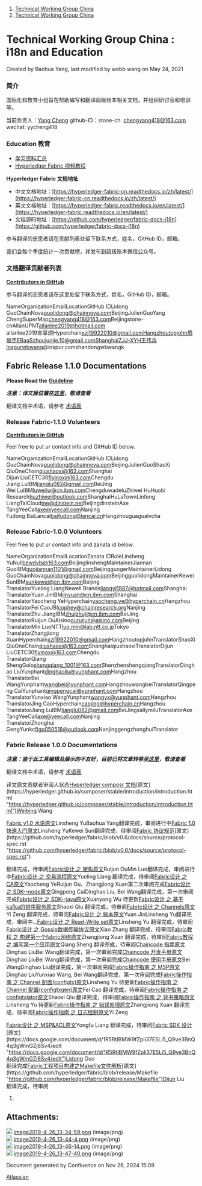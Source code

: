 1. [Technical Working Group China](index.html)
2. [Technical Working Group China](Technical-Working-Group-China_22151170.html)

# Technical Working Group China : i18n and Education

Created by Baohua Yang, last modified by webb wang on May 24, 2021

### 简介

国际化和教育小组旨在帮助编写和翻译超级账本相关文档，并组织研讨会和培训等。

当前负责人：[Yang Cheng](https://lf-hyperledger.atlassian.net/wiki/people/712020:4461a0ca-7fe6-4b0c-9a5e-2eb1d121e60a?ref=confluence) github-ID：stone-ch  [chengyang418@163.com](mailto:chengyang418@163.com)  wechat: yycheng418

### Education 教育

- [学习资料汇总](Learning-Material_22151866.html)
- [Hyperledger Fabric 视频教程](https://lf-hyperledger.atlassian.net/wiki/display/TWGC/Fabric+Video+Tutorial)

**Hyperledger Fabric 文档地址**

- 中文文档地址：[https://hyperledger-fabric-cn.readthedocs.io/zh/latest/](https://hyperledger-fabric-cn.readthedocs.io/zh/latest/)
- 英文文档地址：[https://hyperledger-fabric.readthedocs.io/en/latest/](https://hyperledger-fabric.readthedocs.io/en/latest/)
- 文档源码地址：[https://github.com/hyperledger/fabric-docs-i18n](https://github.com/hyperledger/fabric-docs-i18n)

参与翻译的志愿者请在贡献列表处留下联系方式，姓名，GitHub ID，邮箱。

我们会每个季度统计一次贡献榜，并发布到超级账本微信公众号。

### 文档翻译贡献者列表

[**Contributors in GitHub**](https://github.com/hyperledger-labs/fabric-docs-cn/graphs/contributors)

参与翻译的志愿者请在这里处留下联系方式，姓名，GitHub ID，邮箱。

NameOrganizationEmailLocationGitHub IDLidong GuoChainNova[guolidong@chainnova.com](mailto:guolidong@chainnova.com)BeijingJulienGuoYang ChengSuperMap[chengyang418@163.com](mailto:chengyang418@163.com)Beijingstone-chAllanUPNT[allanlee2019@hotmail.com](mailto:allanlee2019@hotmail.com)  
allanlee2019宣章炯Hyperchain[xzj19922010@gmail.com](mailto:xzj19922010@gmail.com)Hangzhoutopjohn周俊杰EBaaSzhoujunjie.10@gmail.comShanghaiZJJ-XYH王伟兵Inspurwbwang@inspur.comshandongwbwangk

## Fabric Release 1.1.0 Documentations

**Please Read the** [**Guideline**](https://lf-hyperledger.atlassian.net/wiki/display/TWGC/Guideline)

***注意：译文展位置在[这里](http://fabric-docs-i18n.readthedocs.io/zh/fabric-1.1.0_zh-cn/ "http://fabric-docs-i18n.readthedocs.io/zh/fabric-1.1.0_zh-cn/")，敬请查看***

翻译文档中术语，请参考 [术语表](http://fabric-docs-i18n.readthedocs.io/zh/fabric-1.1.0_zh-cn/glossary.html "http://fabric-docs-i18n.readthedocs.io/zh/fabric-1.1.0_zh-cn/glossary.html")

### Release Fabric-1.1.0 Volunteers

[**Contributors in GitHub**](https://github.com/HyperledgerCN/fabric-docs-i18n/graphs/contributors "https://github.com/HyperledgerCN/fabric-docs-i18n/graphs/contributors")

Feel free to put ur contact info and GitHub ID below.

NameOrganizationEmailLocationGitHub IDLidong GuoChainNova[guolidong@chainnova.com](mailto:guolidong@chainnova.com)BeijingJulienGuoShaoXi QiuOneChain[qiushaoxi@163.com](mailto:qiushaoxi@163.com)Shanghai  
Dijun LiuCETC30[flyinox@163.com](mailto:flyinox@163.com)Chengdu  
Jiang LuIBM[jianglu082@gmail.com](mailto:jianglu082@gmail.com)BeiJing  
Wei LuIBM[luweilw@cn.ibm.com](mailto:luweilw@cn.ibm.com)ChengduwadeluZhiwei HuHuobi Research[huzhiwei@outlook.com](mailto:huzhiwei@outlook.com)ShanghaiHuLaTownLinfeng LiangTaiCloud[me@dinstein.net](mailto:me@dinstein.net)BeijingdinsteinAxe TangYeeCall[axe@yeecall.com](mailto:axe@yeecall.com)Nanjing  
Fudong BaiLancai[baifudong@lancai.cn](mailto:baifudong@lancai.cn)Hangzhouguagualvcha

### Release Fabric-1.0.0 Volunteers

Feel free to put ur contact info and zanata id below.

NameOrganizationEmailLocationZanata IDRoleLinsheng YuNull[bzwdyls@163.com](mailto:bzwdyls@163.com)BeijinglinshengMaintainerJiannan GuoIBM[guojiannan1101@gmail.com](mailto:guojiannan1101@gmail.com)BeijingguogerMaintainerLidong GuoChainNova[guolidong@chainnova.com](mailto:guolidong@chainnova.com)BeijingguolidongMaintainerKewei SunIBM[sunkewei@cn.ibm.com](mailto:sunkewei@cn.ibm.com)Beijing  
TranslatorYueling LiangNewell Brands[liangyl1987@hotmail.com](mailto:liangyl1987@hotmail.com)Shanghai  
TranslatorYuan JinIBM[jinyuan@cn.ibm.com](mailto:jinyuan@cn.ibm.com)Shanghai  
TranslatorYaocheng YeHyperchain[yaocheng.ye@hyperchain.cn](mailto:yaocheng.ye@hyperchain.cn)Hangzhou  
TranslatorFei CaoJBI[cophey@chainresearch.org](mailto:cophey@chainresearch.org)Nanjing  
TranslatorZhu JiangIBM[zhujzhuj@cn.ibm.com](mailto:zhujzhuj@cn.ibm.com)BeiJing  
TranslatorRuijun OuAisino[ouruijun@aisino.com](mailto:ouruijun@aisino.com)Beijing  
TranslatorMin LuoNTT[luo.min@lab.ntt.co.jp](mailto:luo.min@lab.ntt.co.jp)Tokyo  
TranslatorZhangjiong XuanHyperchain[xzj19922010@gmail.com](mailto:xzj19922010@gmail.com)HangzhoutopjohnTranslatorShaoXi QiuOneChain[qiushaoxi@163.com](mailto:qiushaoxi@163.com)ShanghaiqiushaoxiTranslatorDijun LiuCETC30[flyinox@163.com](mailto:flyinox@163.com)Chengdu  
TranslatorQiang ShengGolo[shengqiang\_1001@163.com](mailto:shengqiang_1001@163.com)ShenzhenshengqiangTranslatorDinghao LiuYunphant[dinghaoliu@yunphant.com](mailto:dinghaoliu@yunphant.com)Hangzhou  
TranslatorBei WangYunphant[wangbei@yunphant.com](mailto:wangbei@yunphant.com)HangzhouwangbeiTranslatorQingpeng CaiYunphant[qingpengcai@yunphant.com](mailto:qingpengcai@yunphant.com)Hangzhou  
TranslatorYunxiao WangYunphant[wangyx@yunphant.com](mailto:wangyx@yunphant.com)Hangzhou  
TranslatorJing CaoHyperchain[caojing@hyperchain.cn](mailto:caojing@hyperchain.cn)Hangzhou  
TranslatorJiang LuIBM[jianglu082@gmail.com](mailto:jianglu082@gmail.com)BeiJingsallymiluTranslatorAxe TangYeeCall[axe@yeecall.com](mailto:axe@yeecall.com)Nanjing  
TranslatorZhonghui GengYunkc[figo050518@outlook.com](mailto:figo050518@outlook.com)NanjinggengzhonghuiTranslator

### Fabric Release 1.0.0 Documentations

***注意：鉴于此工具编辑及展示的不友好，目前已将文章转移至[这里](https://hyperledgercn.github.io/hyperledgerDocs "https://hyperledgercn.github.io/hyperledgerDocs")，敬请查看***

翻译文档中术语，请参考 [术语表](https://wiki-archive.hyperledger.org/groups/twgc/fabric-doc/glossary.md "groups:twgc:fabric-doc:glossary.md")

译文原文贡献者审阅人状态[Hyperledger composr 文档](https://wbwangk.github.io/ComposerDocs/ "https://wbwangk.github.io/ComposerDocs/")[原文](https://hyperledger.github.io/composer/stable/introduction/introduction.html "https://hyperledger.github.io/composer/stable/introduction/introduction.html")Weibing Wang

[Fabric v1.0 术语](https://wiki-archive.hyperledger.org/groups/twgc/fabric-doc/glossary.md "groups:twgc:fabric-doc:glossary.md")[原文](http://hyperledger-fabric.readthedocs.io/en/latest/glossary.html "http://hyperledger-fabric.readthedocs.io/en/latest/glossary.html")Linsheng YuBaohua Yang翻译完成，审阅进行中[Fabric 1.0 快速入门](https://wiki-archive.hyperledger.org/groups/twgc/fabric-doc/getting_started.md "groups:twgc:fabric-doc:getting_started.md")[原文](http://hyperledger-fabric.readthedocs.io/en/latest/getting_started.html "http://hyperledger-fabric.readthedocs.io/en/latest/getting_started.html")Linsheng YuKewei Sun翻译完成，待审阅[Fabric 协议规范](https://github.com/hyperledger/fabric/blob/v0.6/docs/source/protocol-spec_zh.rst "https://github.com/hyperledger/fabric/blob/v0.6/docs/source/protocol-spec_zh.rst")[原文](https://github.com/hyperledger/fabric/blob/v0.6/docs/source/protocol-spec.rst "https://github.com/hyperledger/fabric/blob/v0.6/docs/source/protocol-spec.rst")

翻译完成，待审阅[Fabric设计 之 架构](https://wiki-archive.hyperledger.org/groups/twgc/fabric-doc/arch-deep-dive_zh.md "groups:twgc:fabric-doc:arch-deep-dive_zh.md")[原文](http://hyperledger-fabric.readthedocs.io/en/latest/arch-deep-dive.html "http://hyperledger-fabric.readthedocs.io/en/latest/arch-deep-dive.html")Ruijun OuMin Luo翻译完成，审阅进行中[Fabric设计 之 交易流程](https://wiki-archive.hyperledger.org/groups/twgc/fabric-doc/txflow_zh.md "groups:twgc:fabric-doc:txflow_zh.md")[原文](http://hyperledger-fabric.readthedocs.io/en/latest/txflow.html "http://hyperledger-fabric.readthedocs.io/en/latest/txflow.html")Yueling Liang  
翻译完成，待审阅[Fabric设计 之 CA](https://wiki-archive.hyperledger.org/groups/twgc/fabric-doc/ca-setup_zh.md "groups:twgc:fabric-doc:ca-setup_zh.md")[原文](http://hyperledger-fabric-ca.readthedocs.io/en/latest/users-guide.html "http://hyperledger-fabric-ca.readthedocs.io/en/latest/users-guide.html")Yaocheng YeRuijun Ou、Zhangjiong Xuan第二次审阅完成[Fabric设计 之 SDK--node](https://wiki-archive.hyperledger.org/groups/twgc/fabric-doc/sdk_node_zh.md "groups:twgc:fabric-doc:sdk_node_zh.md")[原文](https://fabric-sdk-node.github.io/ "https://fabric-sdk-node.github.io")Qingpeng CaiDinghao Liu, Bei Wang翻译完成，第一次审阅完成[Fabric设计 之 SDK--java](https://wiki-archive.hyperledger.org/groups/twgc/fabric-doc/sdk_java_zh.md "groups:twgc:fabric-doc:sdk_java_zh.md")[原文](https://github.com/hyperledger/fabric-sdk-java "https://github.com/hyperledger/fabric-sdk-java")Xuanyong Wu  
待更新[Fabric设计 之 基于kafka的排序服务](https://wiki-archive.hyperledger.org/groups/twgc/fabric-doc/kafka_zh.md "groups:twgc:fabric-doc:kafka_zh.md")[原文](http://hyperledger-fabric.readthedocs.io/en/latest/kafka.html "http://hyperledger-fabric.readthedocs.io/en/latest/kafka.html")Shaoxi Qiu  
翻译完成，待审阅[Fabric设计 之 Channels](https://wiki-archive.hyperledger.org/groups/twgc/fabric-doc/channels_zh.md "groups:twgc:fabric-doc:channels_zh.md")[原文](http://hyperledger-fabric.readthedocs.io/en/latest/channels.html "http://hyperledger-fabric.readthedocs.io/en/latest/channels.html")Yi Zeng  
翻译完成，待审阅[Fabric设计 之 账本](https://wiki-archive.hyperledger.org/groups/twgc/fabric-doc/ledger_zh.md "groups:twgc:fabric-doc:ledger_zh.md")[原文](http://hyperledger-fabric.readthedocs.io/en/latest/ledger.html "http://hyperledger-fabric.readthedocs.io/en/latest/ledger.html")Yuan JinLinsheng Yu翻译完成，审阅中…[Fabric设计 之 Read-Write set](https://wiki-archive.hyperledger.org/groups/twgc/fabric-doc/read-write-set.md "groups:twgc:fabric-doc:read-write-set.md")[原文](http://hyperledger-fabric.readthedocs.io/en/latest/readwrite.html "http://hyperledger-fabric.readthedocs.io/en/latest/readwrite.html")Linsheng Yu  
翻译完成，待审阅[Fabric设计 之 Gossip数据传输协议](https://wiki-archive.hyperledger.org/groups/twgc/fabric-doc/gossip_zh.md "groups:twgc:fabric-doc:gossip_zh.md")[原文](http://hyperledger-fabric.readthedocs.io/en/latest/gossip.html "http://hyperledger-fabric.readthedocs.io/en/latest/gossip.html")Xiao Zhang  
翻译完成，待审阅[Fabric教程 之 构建第一个fabric网络](https://wiki-archive.hyperledger.org/groups/twgc/fabric-doc/build_network_zh.md "groups:twgc:fabric-doc:build_network_zh.md")[原文](http://hyperledger-fabric.readthedocs.io/en/latest/build_network.html "http://hyperledger-fabric.readthedocs.io/en/latest/build_network.html")Zhangjiong Xuan  
翻译完成，待审阅[Fabric教程 之 编写第一个应用](https://wiki-archive.hyperledger.org/groups/twgc/fabric-doc/write_first_app_zh.md "groups:twgc:fabric-doc:write_first_app_zh.md")[原文](http://hyperledger-fabric.readthedocs.io/en/latest/write_first_app.html "http://hyperledger-fabric.readthedocs.io/en/latest/write_first_app.html")Qiang Sheng  
翻译完成，待审阅[Chaincode 指南](https://wiki-archive.hyperledger.org/groups/twgc/fabric-doc/chaincode_zh.md "groups:twgc:fabric-doc:chaincode_zh.md")[原文](http://hyperledger-fabric.readthedocs.io/en/latest/chaincode.html "http://hyperledger-fabric.readthedocs.io/en/latest/chaincode.html")Dinghao LiuBei Wang翻译完成，第一次审阅完成[Chaincode 开发手册](https://wiki-archive.hyperledger.org/groups/twgc/fabric-doc/chaincode_developers_zh.md "groups:twgc:fabric-doc:chaincode_developers_zh.md")[原文](http://hyperledger-fabric.readthedocs.io/en/latest/chaincode4ade.html "http://hyperledger-fabric.readthedocs.io/en/latest/chaincode4ade.html")Dinghao LiuBei Wang翻译完成，第一次审阅完成[Chaincode 使用手册](https://wiki-archive.hyperledger.org/groups/twgc/fabric-doc/chaincode_operators_zh.md "groups:twgc:fabric-doc:chaincode_operators_zh.md")[原文](http://hyperledger-fabric.readthedocs.io/en/latest/chaincode4noah.html "http://hyperledger-fabric.readthedocs.io/en/latest/chaincode4noah.html")Bei WangDinghao Liu翻译完成，第一次审阅完成[Fabric操作指南 之 MSP](https://wiki-archive.hyperledger.org/groups/twgc/fabric-doc/msp_zh.md "groups:twgc:fabric-doc:msp_zh.md")[原文](http://hyperledger-fabric.readthedocs.io/en/latest/msp.html "http://hyperledger-fabric.readthedocs.io/en/latest/msp.html")Dinghao LiuYunxiao Wang, Bei Wang翻译完成，第一次审阅完成[Fabric操作指南 之 Channel 配置(configtx)](https://wiki-archive.hyperledger.org/groups/twgc/fabric-doc/configtx_zh.md "groups:twgc:fabric-doc:configtx_zh.md")[原文](http://hyperledger-fabric.readthedocs.io/en/latest/configtx.html "http://hyperledger-fabric.readthedocs.io/en/latest/configtx.html")Linsheng Yu  
待更新[Fabric操作指南 之 Channel 配置(configtxgen)](https://wiki-archive.hyperledger.org/groups/twgc/fabric-doc/configtxgen_zh.md "groups:twgc:fabric-doc:configtxgen_zh.md")[原文](http://hyperledger-fabric.readthedocs.io/en/latest/configtxgen.html "http://hyperledger-fabric.readthedocs.io/en/latest/configtxgen.html")Fei Cao  
翻译完成，待审阅[Fabric操作指南 之 configtxlator](https://github.com/qiushaoxi/doc_translation/blob/master/Reconfiguring%20with%20configtxlator.rst)[原文](http://hyperledger-fabric.readthedocs.io/en/latest/configtxlator.html "http://hyperledger-fabric.readthedocs.io/en/latest/configtxlator.html")Shaoxi Qiu  
翻译完成，待审阅[Fabric操作指南 之 背书策略](https://wiki-archive.hyperledger.org/groups/twgc/fabric-doc/endorsement-policies_zh.md "groups:twgc:fabric-doc:endorsement-policies_zh.md")[原文](http://hyperledger-fabric.readthedocs.io/en/latest/endorsement-policies.html "http://hyperledger-fabric.readthedocs.io/en/latest/endorsement-policies.html")Linsheng Yu  
待更新[Fabric操作指南 之 错误处理](https://wiki-archive.hyperledger.org/groups/twgc/fabric-doc/error-handling_zh.md "groups:twgc:fabric-doc:error-handling_zh.md")[原文](http://hyperledger-fabric.readthedocs.io/en/latest/error-handling.html "http://hyperledger-fabric.readthedocs.io/en/latest/error-handling.html")Zhangjiong Xuan  
翻译完成，待审阅[Fabric操作指南 之 日志控制](https://wiki-archive.hyperledger.org/groups/twgc/fabric-doc/logging-control_zh.md "groups:twgc:fabric-doc:logging-control_zh.md")[原文](http://hyperledger-fabric.readthedocs.io/en/latest/logging-control.html "http://hyperledger-fabric.readthedocs.io/en/latest/logging-control.html")Yi Zeng

[Fabric设计 之 MSP&amp;ACL](https://docs.google.com/document/d/1vHdaOSZgpyjf-qjhsmiTMPq8MG43HBA28FM6d1KJeXc/edit#heading=h.2rmho7iqstbu)[原文](https://docs.google.com/document/d/1Qg7ZEccOIsrShSHSNl4kBHOFvLYRhQ3903srJ6c_AZE/edit "https://docs.google.com/document/d/1Qg7ZEccOIsrShSHSNl4kBHOFvLYRhQ3903srJ6c_AZE/edit")Yongfu Liang  
翻译完成，待审阅[Fabric SDK 设计](http://wutongtree.github.io/translations/sdk-design_zh "http://wutongtree.github.io/translations/sdk-design_zh")[原文](https://docs.google.com/document/d/1R5RtIBMW9fZpli37E5Li5_Q9ve3BnQ4q3gWmGZj6Sv4/edit "https://docs.google.com/document/d/1R5RtIBMW9fZpli37E5Li5_Q9ve3BnQ4q3gWmGZj6Sv4/edit")Lidong Guo  
翻译完成[Fabric工程项目构建之Makefile文件解析](http://www.blockchainbrother.com/article/20 "http://www.blockchainbrother.com/article/20")[原文](https://github.com/hyperledger/fabric/blob/release/Makefile "https://github.com/hyperledger/fabric/blob/release/Makefile")Dijun Liu  
翻译完成，待审阅

1. 
   

## Attachments:

![](images/icons/bullet_blue.gif) [image2019-4-26\_13-34-59.png](attachments/22151244/22151439.png) (image/png)  
![](images/icons/bullet_blue.gif) [image2019-4-26\_13-44-4.png](attachments/22151244/22151440.png) (image/png)  
![](images/icons/bullet_blue.gif) [image2019-4-26\_13-46-14.png](attachments/22151244/22151441.png) (image/png)  
![](images/icons/bullet_blue.gif) [image2019-4-26\_13-47-40.png](attachments/22151244/22151442.png) (image/png)

Document generated by Confluence on Nov 26, 2024 15:09

[Atlassian](http://www.atlassian.com/)
